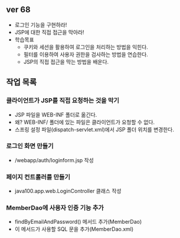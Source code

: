 ## ver 68
- 로그인 기능을 구현하라!
- JSP에 대한 직접 접근을 막아라! 
- 학습목표
  - 쿠키와 세션을 활용하여 로그인을 처리하는 방법을 익힌다.
  - 필터를 이용하여 사용자 권한을 검사하는 방법을 연습한다.
  - JSP의 직접 접근을 막는 방법을 배운다.

## 작업 목록 

### 클라이언트가 JSP를 직접 요청하는 것을 막기
- JSP 파일을 WEB-INF 폴더로 옮긴다.
- 왜? WEB-INF/ 폴더에 있는 파일은 클라이언트가 요청할 수 없다.
- 스프링 설정 파일(dispatch-servlet.xml)에서 JSP 폴더 위치를 변경한다.

### 로그인 화면 만들기
- /webapp/auth/loginform.jsp 작성 

### 페이지 컨트롤러를 만들기
- java100.app.web.LoginController 클래스 작성

### MemberDao에 사용자 인증 기능 추가
- findByEmailAndPassword() 메서드 추가(MemberDao)
- 이 메서드가 사용할 SQL 문을 추가(MemberDao.xml)











